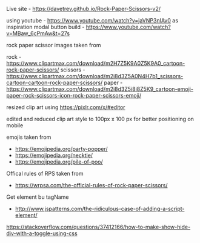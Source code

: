 Live site - https://davetrev.github.io/Rock-Paper-Scissors-v2/



using youtube - https://www.youtube.com/watch?v=jaVNP3nIAv0 as inspiration
modal button build - https://www.youtube.com/watch?v=MBaw_6cPmAw&t=27s

rock paper scissor images taken from 

rock - https://www.clipartmax.com/download/m2H7Z5K9A0Z5K9A0_cartoon-rock-paper-scissors/
scissors - https://www.clipartmax.com/download/m2i8d3Z5A0N4H7b1_scissors-cartoon-cartoon-rock-paper-scissors/
paper - https://www.clipartmax.com/download/m2i8d3Z5i8i8Z5K9_cartoon-emoji-paper-rock-scissors-icon-rock-paper-scissors-emoji/

resized clip art using https://pixlr.com/x/#editor

edited and reduced clip art style to 100px x 100 px for better positioning on mobile

emojis taken from 
- https://emojipedia.org/party-popper/
- https://emojipedia.org/necktie/
- https://emojipedia.org/pile-of-poo/

Offical rules of RPS taken from 
- https://wrpsa.com/the-official-rules-of-rock-paper-scissors/

Get element bu tagName
- http://www.jspatterns.com/the-ridiculous-case-of-adding-a-script-element/

https://stackoverflow.com/questions/37412166/how-to-make-show-hide-div-with-a-toggle-using-css

